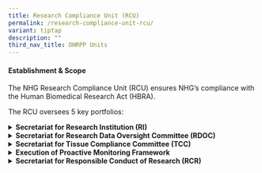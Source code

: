 ```yaml
---
title: Research Compliance Unit (RCU)
permalink: /research-compliance-unit-rcu/
variant: tiptap
description: ""
third_nav_title: OHRPP Units
---
```

<h4><strong>Establishment &amp; Scope</strong></h4>
<p>The NHG Research Compliance Unit (RCU) ensures NHG’s compliance with the
Human Biomedical Research Act (HBRA).</p>
<p></p>
<p>The RCU oversees 5 key portfolios:</p>
<div data-type="detailGroup" class="isomer-accordion isomer-accordion-white">
<details class="isomer-details">
<summary><strong>Secretariat for Research Institution (RI)</strong>
</summary>
<div data-type="detailsContent" class="isomer-details-content">
<p>The NHG Research Institution (RI) is responsible for ensuring that all
human biomedical research conducted under its supervision and control is
in compliance with the HBRA.</p>
<p>
<br>For the purpose of coordinating research across collaborative studies,
the RI of the submitting/lead Principal Investigator will be assumed as
the lead RI.</p>
<p></p>
</div>
</details>
<details class="isomer-details">
<summary><strong>Secretariat for Research Data Oversight Committee (RDOC)</strong>
</summary>
<div data-type="detailsContent" class="isomer-details-content">
<p>
<br>The NHG Research Data Secretariat (RDS) provides support to the NHG Principal
Person-In-Charge (PIC) to oversee cluster policies and procedures on the
use and management of research data. Research Data Working Committee (RDWC)
will work with the RDS to make recommendations for the improvement of research
data management practices to ensure compliance with legislations, in particular
the HBRA, the PDPA and HIM.</p>
<p></p>
</div>
</details>
<details class="isomer-details">
<summary><strong>Secretariat for Tissue Compliance Committee (TCC)</strong>
</summary>
<div data-type="detailsContent" class="isomer-details-content">
<p></p>
</div>
</details>
<details class="isomer-details">
<summary><strong>Execution of Proactive Monitoring Framework</strong>
</summary>
<div data-type="detailsContent" class="isomer-details-content">
<p></p>
</div>
</details>
<details class="isomer-details">
<summary><strong>Secretariat for Responsible Conduct of Research (RCR)</strong>
</summary>
<div data-type="detailsContent" class="isomer-details-content">
<p></p>
</div>
</details>
</div>
<p></p>
<p></p>